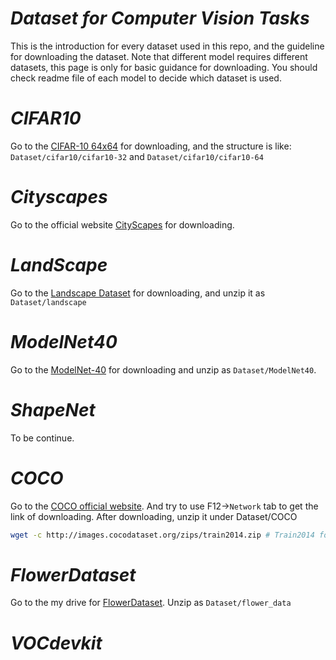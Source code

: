 # _Dataset for Computer Vision Tasks_ #

This is the introduction for every dataset used in this repo, and the guideline for downloading the dataset. Note that different model requires different datasets, this page is only for basic guidance for downloading. You should check readme file of each model to decide which dataset is used.


# _CIFAR10_ #
Go to the [CIFAR-10 64x64](https://www.kaggle.com/datasets/joaopauloschuler/cifar10-64x64-resized-via-cai-super-resolution) for downloading, and the structure is like:
`Dataset/cifar10/cifar10-32` and `Dataset/cifar10/cifar10-64`

# _Cityscapes_ #
Go to the official website [CityScapes](https://www.cityscapes-dataset.com/downloads/) for downloading.

# _LandScape_ #
Go to the [Landscape Dataset](https://www.kaggle.com/datasets/arnaud58/landscape-pictures) for downloading, and unzip it as `Dataset/landscape`

# _ModelNet40_ #
Go to the [ModelNet-40](https://www.kaggle.com/datasets/balraj98/modelnet40-princeton-3d-object-dataset) for downloading and unzip as `Dataset/ModelNet40`.

# _ShapeNet_ #
To be continue.

# _COCO_ #
Go to the [COCO official website](https://cocodataset.org/#download).  And try to use F12->`Network` tab to get the link of downloading. After downloading, unzip it under Dataset/COCO
```bash
wget -c http://images.cocodataset.org/zips/train2014.zip # Train2014 for example
```

# _FlowerDataset_ #
Go to the my drive for [FlowerDataset](https://drive.google.com/file/d/1yXfWfkSPmHU1cS6cqEQj9H-4cT49R9JD/view?usp=sharing). Unzip as `Dataset/flower_data`

# _VOCdevkit_ #
